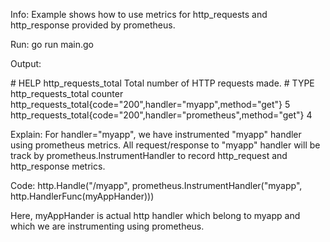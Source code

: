 Info: Example shows how to use metrics for http_requests and http_response provided by prometheus.

Run: go run main.go

Output:

\# HELP http_requests_total Total number of HTTP requests made.
\# TYPE http_requests_total counter
http_requests_total{code="200",handler="myapp",method="get"} 5
http_requests_total{code="200",handler="prometheus",method="get"} 4

Explain:
For handler="myapp", we have instrumented "myapp" handler using prometheus metrics.
All request/response to "myapp" handler will be track by prometheus.InstrumentHandler to record http_request and http_response metrics.

Code:
http.Handle("/myapp", prometheus.InstrumentHandler("myapp", http.HandlerFunc(myAppHander)))

Here, myAppHander is actual http handler which belong to myapp and which we are instrumenting using prometheus.
